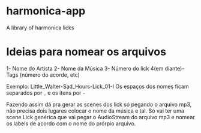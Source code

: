 # harmonica-app
A library of harmonica licks

# Ideias para nomear os arquivos
1- Nome do Artista
2- Nome da Música
3- Número do lick
4(em diante)- Tags (número do acorde, etc)

Exemplo:
Little_Walter-Sad_Hours-Lick_01-I
Os espaços dos nomes ficam separados por _ e os itens por -

Fazendo assim dá pra gerar as scenes dos lick só pegando o arquivo mp3, não precisa dois lugares colocar o nome da música e tal.
Só vai ter uma scene Lick genérica que vai pegar o AudioStream do arquivo mp3 e nomear os labels de acordo com o nome do prórpio arquivo.
